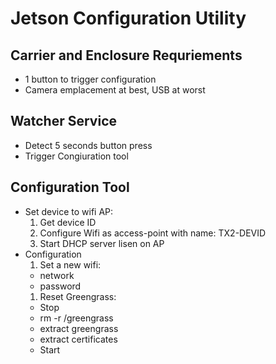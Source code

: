 # Jetson Configuration Utility

## Carrier and Enclosure Requriements

- 1 button to trigger configuration
- Camera emplacement at best, USB at worst

## Watcher Service

- Detect 5 seconds button press
- Trigger Congiuration tool

## Configuration Tool

- Set device to wifi AP:
  1. Get device ID
  1. Configure Wifi as access-point with name: TX2-DEVID
  1. Start DHCP server lisen on AP
- Configuration
  1. Set a new wifi:
  - network
  - password
  1. Reset Greengrass:
  - Stop
  - rm -r /greengrass
  - extract greengrass
  - extract certificates
  - Start